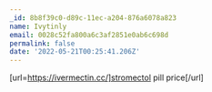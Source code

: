 ```yaml
---
_id: 8b8f39c0-d89c-11ec-a204-876a6078a823
name: Ivytinly
email: 0028c52fa800a6c3af2851e0ab6c698d
permalink: false
date: '2022-05-21T00:25:41.206Z'
---
```

[url=https://ivermectin.cc/]stromectol pill price[/url]
